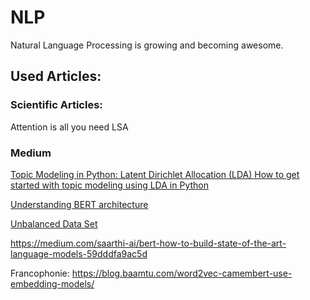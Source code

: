 # NLP
Natural Language Processing is growing and becoming awesome.



## Used Articles: 
### Scientific Articles: 
Attention is all you need 
LSA 


### Medium 

[Topic Modeling in Python: Latent Dirichlet Allocation (LDA)
How to get started with topic modeling using LDA in Python](https://towardsdatascience.com/end-to-end-topic-modeling-in-python-latent-dirichlet-allocation-lda-35ce4ed6b3e0)

[Understanding BERT architecture](https://medium.com/analytics-vidhya/understanding-bert-architecture-3f35a264b187)


[Unbalanced Data Set](https://www.kdnuggets.com/2017/06/7-techniques-handle-imbalanced-data.html)




https://medium.com/saarthi-ai/bert-how-to-build-state-of-the-art-language-models-59dddfa9ac5d


Francophonie: 
https://blog.baamtu.com/word2vec-camembert-use-embedding-models/
